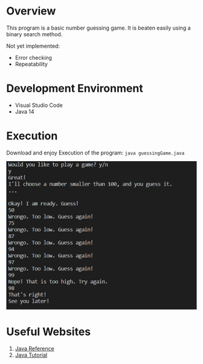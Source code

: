 # Overview
This program is a basic number guessing game. It is beaten easily using a binary search method.

Not yet implemented:
* Error checking
* Repeatability

# Development Environment
* Visual Studio Code  
* Java 14

# Execution
Download and enjoy
Execution of the program: `java guessingGame.java`

![Program screenshot displaying guessing game](demo.1.png)

# Useful Websites

1. [Java Reference](https://docs.oracle.com/en/java/)
2. [Java Tutorial](https://www.tutorialspoint.com/java/index.htm)